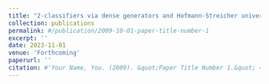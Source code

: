 ```yaml
---
title: "2-classifiers via dense generators and Hofmann-Streicher universe in stacks"
collection: publications
permalink: #/publication/2009-10-01-paper-title-number-1
excerpt: ''
date: 2023-11-01
venue: 'Forthcoming'
paperurl: ''
citation: #'Your Name, You. (2009). &quot;Paper Title Number 1.&quot; <i>Journal 1</i>. 1(1).'
---
```

